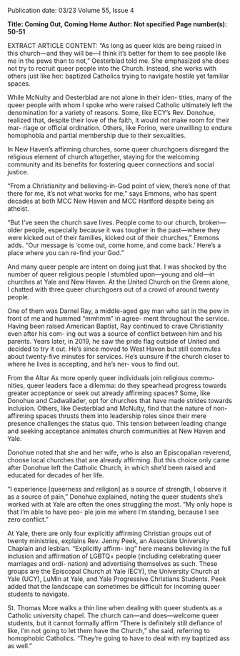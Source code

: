 Publication date: 03/23
Volume 55, Issue 4

**Title: Coming Out, Coming Home**
**Author: Not specified**
**Page number(s): 50-51**

EXTRACT ARTICLE CONTENT:
“As long as queer kids are being raised in this church—and 
they will be—I think it’s better for them to see people like me 
in the pews than to not,” Oesterblad told me. She emphasized 
she does not try to recruit queer people into the Church. Instead, 
she works with others just like her: baptized Catholics trying to 
navigate hostile yet familiar spaces.


While McNulty and Oesterblad are not alone in their iden-
tities, many of the queer people with whom I spoke who were 
raised Catholic ultimately left the denomination for a variety of 
reasons. Some, like ECY’s Rev. Donohue, realized that, despite 
their love of the faith, it would not make room for their mar-
riage or official ordination. Others, like Forino, were unwilling 
to endure homophobia and partial membership due to their 
sexualities.


In New Haven’s affirming churches, some queer churchgoers 
disregard the religious element of church altogether, staying for 
the welcoming community and its benefits for fostering queer 
connections and social justice.


“From a Christianity and believing-in-God point of view, 
there’s none of that there for me, it’s not what works for me,” 
says Emmons, who has spent decades at both MCC New Haven 
and MCC Hartford despite being an atheist.


“But I’ve seen the church save lives. People come to our 
church, broken—older people, especially because it was tougher 
in the past—where they were kicked out of their families, kicked 
out of their churches,” Emmons adds. “Our message is ‘come 
out, come home, and come back.’ Here’s a place where you can 
re-find your God.”


And many queer people are intent on doing just that. I was 
shocked by the number of queer religious people I stumbled 
upon—young and old—in churches at Yale and New Haven. 
At the United Church on the Green alone, I chatted with three 
queer churchgoers out of a crowd of around twenty people.


One of them was Darnel Ray, a middle-aged gay man who 
sat in the pew in front of me and hummed “mmhmm” in agree-
ment throughout the service. Having been raised American 
Baptist, Ray continued to crave Christianity even after his com-
ing out was a source of conflict between him and his parents. 
Years later, in 2019, he saw the pride flag outside of United and 
decided to try it out. He’s since moved to West Haven but still 
commutes about twenty-five minutes for services. He’s uunsure 
if the church closer to where he lives is accepting, and he’s ner-
vous to find out.


From the Altar
As more openly queer individuals join religious commu-
nities, queer leaders face a dilemma: do they spearhead progress 
towards greater acceptance or seek out already affirming spaces? 
Some, like Donohue and Cadwallader, opt for churches that 
have made strides towards inclusion. Others, like Oesterblad 
and McNulty, find that the nature of non-affirming spaces 
thrusts them into leadership roles since their mere presence 
challenges the status quo. This tension between leading change 
and seeking acceptance animates church communities at New 
Haven and Yale.


Donohue noted that she and her wife, who is also an 
Episcopalian reverend, choose local churches that are already 
affirming. But this choice only came after Donohue left the 
Catholic Church, in which she’d been raised and educated for 
decades of her life.


“I experience [queerness and religion] as a source of strength, 
I observe it as a source of pain,” Donohue explained, noting 
the queer students she’s worked with at Yale are often the ones 
struggling the most. “My only hope is that I’m able to have peo-
ple join me where I’m standing, because I see zero conflict.”


At Yale, there are only four explicitly affirming Christian 
groups out of twenty ministries, explains Rev. Jenny Peek, an 
Associate University Chaplain and lesbian. “Explicitly affirm-
ing” here means believing in the full inclusion and affirmation of 
LGBTQ+ people (including celebrating queer marriages and ordi-
nation) and advertising themselves as such. These groups are the 
Episcopal Church at Yale (ECY), the University Church at Yale 
(UCY), LuMin at Yale, and Yale Progressive Christians Students. 
Peek added that the landscape can sometimes be difficult for 
incoming queer students to navigate.


St. Thomas More walks a thin line when dealing with queer 
students as a Catholic university chapel. The church can—and 
does—welcome queer students, but it cannot formally affirm 
“There is definitely still defiance 
of like, I’m not going to let them 
have the Church,” she said, 
referring to homophobic Catholics. 
“They’re going to have to deal 
with my baptized ass as well.”